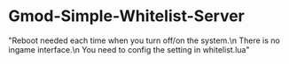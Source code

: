 # Gmod-Simple-Whitelist-Server
"Reboot needed each time when you turn off/on the system.\n There is no ingame interface.\n You need to config the setting in whitelist.lua"
